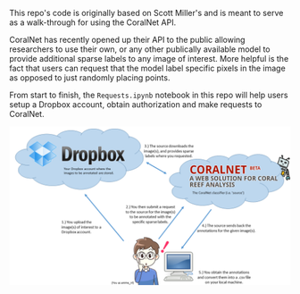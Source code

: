 This repo's code is originally based on Scott Miller's and is meant to serve as a walk-through for using the CoralNet API.

CoralNet has recently opened up their API to the public allowing researchers to use their own, or any other publically available model to provide additional sparse labels to any image of interest. More helpful is the fact that users can request that the model label specific pixels in the image as opposed to just randomly placing points.

From start to finish, the `Requests.ipynb` notebook in this repo will help users setup a Dropbox account, obtain authorization and make requests to CoralNet.

![](Figures/Workflow.png)
